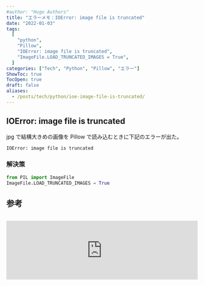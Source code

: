 ```yaml
---
#author: "Hugo Authors"
title: "エラーメモ：IOError: image file is truncated"
date: "2022-01-03"
tags:
  [
    "python",
    "Pillow",
    "IOError: image file is truncated",
    "ImageFile.LOAD_TRUNCATED_IMAGES = True",
  ]
categories: ["Tech", "Python", "Pillow", "エラー"]
ShowToc: true
TocOpen: true
draft: false
aliases:
  - /posts/tech/python/ioe-image-file-is-truncated/
---
```


## IOError: image file is truncated

jpg で結構大きめの画像を Pillow で読み込むときに下記のエラーが出た。

```
IOError: image file is truncated
```

### 解決策

```python
from PIL import ImageFile
ImageFile.LOAD_TRUNCATED_IMAGES = True
```

## 参考

<iframe class="hatenablogcard" style="width:100%;height:155px;margin:15px 0;max-width:560px;" title="PIL IOError: image file truncated with big images" src="https://hatenablog-parts.com/embed?url=https://stackoverflow.com/questions/12984426/pil-ioerror-image-file-truncated-with-big-images" frameborder="0" scrolling="no"></iframe>
